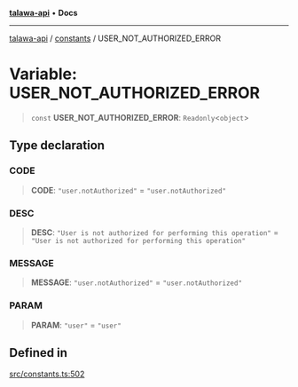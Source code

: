 [**talawa-api**](../../README.md) • **Docs**

***

[talawa-api](../../modules.md) / [constants](../README.md) / USER\_NOT\_AUTHORIZED\_ERROR

# Variable: USER\_NOT\_AUTHORIZED\_ERROR

> `const` **USER\_NOT\_AUTHORIZED\_ERROR**: `Readonly`\<`object`\>

## Type declaration

### CODE

> **CODE**: `"user.notAuthorized"` = `"user.notAuthorized"`

### DESC

> **DESC**: `"User is not authorized for performing this operation"` = `"User is not authorized for performing this operation"`

### MESSAGE

> **MESSAGE**: `"user.notAuthorized"` = `"user.notAuthorized"`

### PARAM

> **PARAM**: `"user"` = `"user"`

## Defined in

[src/constants.ts:502](https://github.com/PalisadoesFoundation/talawa-api/blob/fe65d855b3d1e3e4af621340e7e8bfa0325634c1/src/constants.ts#L502)
